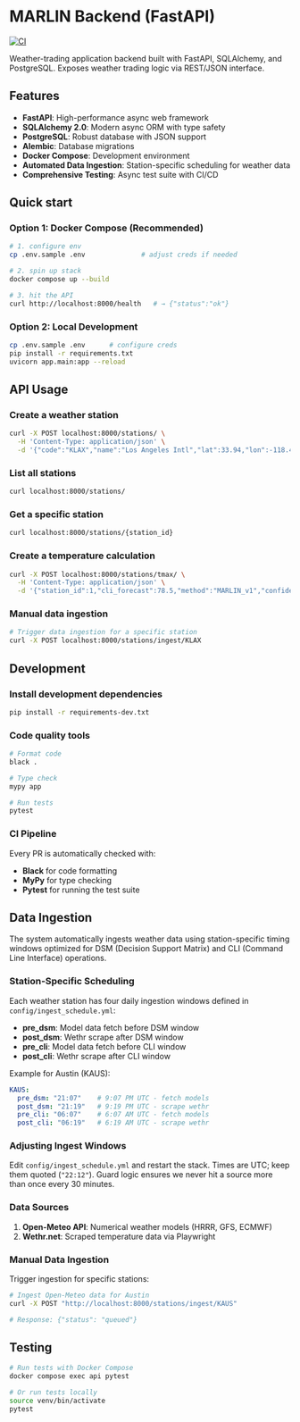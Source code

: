 # MARLIN Backend (FastAPI)

[![CI](https://github.com/yourusername/MARLIN-backend/actions/workflows/ci.yml/badge.svg)](https://github.com/yourusername/MARLIN-backend/actions/workflows/ci.yml)

Weather-trading application backend built with FastAPI, SQLAlchemy, and PostgreSQL. Exposes weather trading logic via REST/JSON interface.

## Features

- **FastAPI**: High-performance async web framework
- **SQLAlchemy 2.0**: Modern async ORM with type safety
- **PostgreSQL**: Robust database with JSON support
- **Alembic**: Database migrations
- **Docker Compose**: Development environment
- **Automated Data Ingestion**: Station-specific scheduling for weather data
- **Comprehensive Testing**: Async test suite with CI/CD

## Quick start

### Option 1: Docker Compose (Recommended)
```bash
# 1. configure env
cp .env.sample .env              # adjust creds if needed

# 2. spin up stack
docker compose up --build

# 3. hit the API
curl http://localhost:8000/health   # → {"status":"ok"}
```

### Option 2: Local Development
```bash
cp .env.sample .env      # configure creds
pip install -r requirements.txt
uvicorn app.main:app --reload
```

## API Usage

### Create a weather station
```bash
curl -X POST localhost:8000/stations/ \
  -H 'Content-Type: application/json' \
  -d '{"code":"KLAX","name":"Los Angeles Intl","lat":33.94,"lon":-118.40,"timezone":"America/Los_Angeles","coastal_distance_km":3.4}'
```

### List all stations
```bash
curl localhost:8000/stations/
```

### Get a specific station
```bash
curl localhost:8000/stations/{station_id}
```

### Create a temperature calculation
```bash
curl -X POST localhost:8000/stations/tmax/ \
  -H 'Content-Type: application/json' \
  -d '{"station_id":1,"cli_forecast":78.5,"method":"MARLIN_v1","confidence":0.85,"raw_payload":{"model":"GFS","temp":78.5}}'
```

### Manual data ingestion
```bash
# Trigger data ingestion for a specific station
curl -X POST localhost:8000/stations/ingest/KLAX
```

## Development

### Install development dependencies
```bash
pip install -r requirements-dev.txt
```

### Code quality tools
```bash
# Format code
black .

# Type check
mypy app

# Run tests
pytest
```

### CI Pipeline
Every PR is automatically checked with:
- **Black** for code formatting
- **MyPy** for type checking
- **Pytest** for running the test suite

## Data Ingestion

The system automatically ingests weather data using station-specific timing windows optimized for DSM (Decision Support Matrix) and CLI (Command Line Interface) operations.

### Station-Specific Scheduling

Each weather station has four daily ingestion windows defined in `config/ingest_schedule.yml`:

- **pre_dsm**: Model data fetch before DSM window
- **post_dsm**: Wethr scrape after DSM window  
- **pre_cli**: Model data fetch before CLI window
- **post_cli**: Wethr scrape after CLI window

Example for Austin (KAUS):
```yaml
KAUS:
  pre_dsm: "21:07"    # 9:07 PM UTC - fetch models
  post_dsm: "21:19"   # 9:19 PM UTC - scrape wethr
  pre_cli: "06:07"    # 6:07 AM UTC - fetch models  
  post_cli: "06:19"   # 6:19 AM UTC - scrape wethr
```

### Adjusting Ingest Windows

Edit `config/ingest_schedule.yml` and restart the stack. Times are UTC; keep them quoted (`"22:12"`). Guard logic ensures we never hit a source more than once every 30 minutes.

### Data Sources

1. **Open-Meteo API**: Numerical weather models (HRRR, GFS, ECMWF)
2. **Wethr.net**: Scraped temperature data via Playwright

### Manual Data Ingestion

Trigger ingestion for specific stations:

```bash
# Ingest Open-Meteo data for Austin
curl -X POST "http://localhost:8000/stations/ingest/KAUS"

# Response: {"status": "queued"}
```

## Testing

```bash
# Run tests with Docker Compose
docker compose exec api pytest

# Or run tests locally
source venv/bin/activate
pytest
``` 